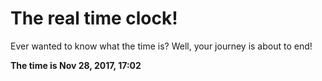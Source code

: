 # The real time clock!

Ever wanted to know what the time is? Well, your journey is about to end!

**The time is Nov 28, 2017, 17:02**